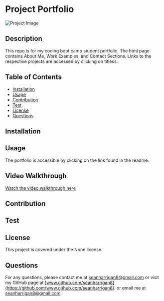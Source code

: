 
# Project Portfolio

![Project Image](https://seanharrigan8.github.io/02--Portfolio2/)

## Description

This repo is for my coding boot camp student portfolio. The html page contains About Me, Work Examples, and Contact Sections. Links to the respective projects are accessed by clicking on titless.

## Table of Contents

* [Installation](#installation)
* [Usage](#usage)
* [Contribution](#contribution)
* [Test](#test)
* [License](#license)
* [Questions](#questions)

## Installation

## Usage

The portfolio is accessible by clicking on the link found in the readme.

## Video Walkthrough

[Watch the video walkthrough here]()

## Contribution



## Test



## License
This project is covered under the None license.

## Questions
For any questions, please contact me at seanharrigan8@gmail.com or visit my GitHub page at [www.github.com/seanharrigan8](https://github.com/www.github.com/seanharrigan8).
or email me at seanharrigan8@gmail.com.
